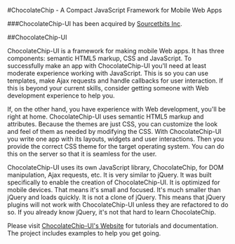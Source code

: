 #ChocolateChip - A Compact JavaScript Framework for Mobile Web Apps

###ChocolateChip-UI has been acquired by [Sourcetbits Inc](http://www.sourcebits.com).

##ChocolateChip-UI

ChocolateChip-UI is a framework for making mobile Web apps. It has three components: semantic HTML5 markup, CSS and JavaScript. To successfully make an app with ChocolateChip-UI you'll need at least moderate experience working with JavaScript. This is so you can use templates, make Ajax requests and handle callbacks for user interaction. If this is beyond your current skills, consider getting someone with Web development experience to help you.

If, on the other hand, you have experience with Web development, you'll be right at home. ChocolateChip-UI uses semantic HTML5 markup and attributes. Because the themes are just CSS, you can customize the look and feel of them as needed by modifying the CSS. With ChocolateChip-UI you write one app with its layouts, widgets and user interactions. Then you provide the correct CSS theme for the target operating system. You can do this on the server so that it is seamless for the user.

ChocolateChip-UI uses its own JavaScript library, ChocolateChip, for DOM manipulation, Ajax requests, etc. It is very similar to jQuery. It was built specifically to enable the creation of ChocolateChip-UI. It is optimized for mobile devices. That means it's small and focused. It's much smaller than jQuery and loads quickly. It is not a clone of jQuery. This means that jQuery plugins will not work with ChocolateChip-UI unless they are refactored to do so. If you already know jQuery, it's not that hard to learn ChocolateChip.

Please visit [ChocolateChip-UI's Website](http://chocolatechip-ui.com) for tutorials and documentation. The project includes examples to help you get going.


